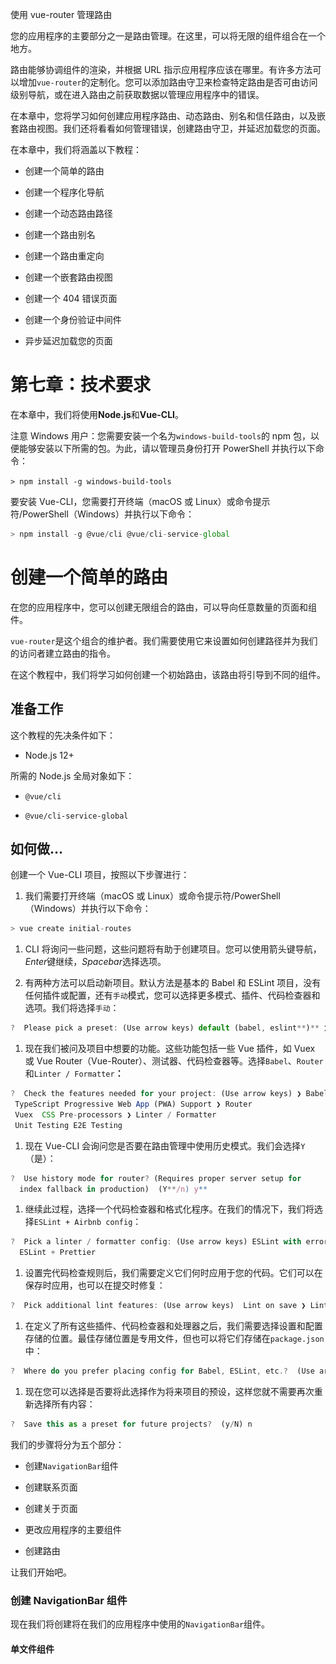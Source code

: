 使用 vue-router 管理路由

您的应用程序的主要部分之一是路由管理。在这里，可以将无限的组件组合在一个地方。

路由能够协调组件的渲染，并根据 URL 指示应用程序应该在哪里。有许多方法可以增加`vue-router`的定制化。您可以添加路由守卫来检查特定路由是否可由访问级别导航，或在进入路由之前获取数据以管理应用程序中的错误。

在本章中，您将学习如何创建应用程序路由、动态路由、别名和信任路由，以及嵌套路由视图。我们还将看看如何管理错误，创建路由守卫，并延迟加载您的页面。

在本章中，我们将涵盖以下教程：

+   创建一个简单的路由

+   创建一个程序化导航

+   创建一个动态路由路径

+   创建一个路由别名

+   创建一个路由重定向

+   创建一个嵌套路由视图

+   创建一个 404 错误页面

+   创建一个身份验证中间件

+   异步延迟加载您的页面

# 第七章：技术要求

在本章中，我们将使用**Node.js**和**Vue-CLI**。

注意 Windows 用户：您需要安装一个名为`windows-build-tools`的 npm 包，以便能够安装以下所需的包。为此，请以管理员身份打开 PowerShell 并执行以下命令：

`> npm install -g windows-build-tools`

要安装 Vue-CLI，您需要打开终端（macOS 或 Linux）或命令提示符/PowerShell（Windows）并执行以下命令：

```js
> npm install -g @vue/cli @vue/cli-service-global
```

# 创建一个简单的路由

在您的应用程序中，您可以创建无限组合的路由，可以导向任意数量的页面和组件。

`vue-router`是这个组合的维护者。我们需要使用它来设置如何创建路径并为我们的访问者建立路由的指令。

在这个教程中，我们将学习如何创建一个初始路由，该路由将引导到不同的组件。

## 准备工作

这个教程的先决条件如下：

+   Node.js 12+

所需的 Node.js 全局对象如下：

+   `@vue/cli`

+   `@vue/cli-service-global`

## 如何做…

创建一个 Vue-CLI 项目，按照以下步骤进行：

1.  我们需要打开终端（macOS 或 Linux）或命令提示符/PowerShell（Windows）并执行以下命令：

```js
> vue create initial-routes
```

1.  CLI 将询问一些问题，这些问题将有助于创建项目。您可以使用箭头键导航，*Enter*键继续，*Spacebar*选择选项。

1.  有两种方法可以启动新项目。默认方法是基本的 Babel 和 ESLint 项目，没有任何插件或配置，还有`手动`模式，您可以选择更多模式、插件、代码检查器和选项。我们将选择`手动`：

```js
?  Please pick a preset: (Use arrow keys) default (babel, eslint**)** ❯ **Manually select features** ‌
```

1.  现在我们被问及项目中想要的功能。这些功能包括一些 Vue 插件，如 Vuex 或 Vue Router（Vue-Router）、测试器、代码检查器等。选择`Babel`、`Router`和`Linter / Formatter`**：**

```js
?  Check the features needed for your project: (Use arrow keys) ❯ Babel
 TypeScript Progressive Web App (PWA) Support ❯ Router
 Vuex  CSS Pre-processors ❯ Linter / Formatter
 Unit Testing E2E Testing
```

1.  现在 Vue-CLI 会询问您是否要在路由管理中使用历史模式。我们会选择`Y`（是）：

```js
?  Use history mode for router? (Requires proper server setup for
  index fallback in production)  (Y**/n) y**
```

1.  继续此过程，选择一个代码检查器和格式化程序。在我们的情况下，我们将选择`ESLint + Airbnb config`：

```js
?  Pick a linter / formatter config: (Use arrow keys) ESLint with error prevention only ❯ **ESLint + Airbnb config** ESLint + Standard config 
  ESLint + Prettier
```

1.  设置完代码检查规则后，我们需要定义它们何时应用于您的代码。它们可以在保存时应用，也可以在提交时修复：

```js
?  Pick additional lint features: (Use arrow keys)  Lint on save ❯ Lint and fix on commit
```

1.  在定义了所有这些插件、代码检查器和处理器之后，我们需要选择设置和配置存储的位置。最佳存储位置是专用文件，但也可以将它们存储在`package.json`中：

```js
?  Where do you prefer placing config for Babel, ESLint, etc.?  (Use arrow keys) ❯ **In dedicated config files****In package.json** 
```

1.  现在您可以选择是否要将此选择作为将来项目的预设，这样您就不需要再次重新选择所有内容：

```js
?  Save this as a preset for future projects?  (y/N) n
```

我们的步骤将分为五个部分：

+   创建`NavigationBar`组件

+   创建联系页面

+   创建关于页面

+   更改应用程序的主要组件

+   创建路由

让我们开始吧。

### 创建 NavigationBar 组件

现在我们将创建将在我们的应用程序中使用的`NavigationBar`组件。

#### 单文件组件<script>部分

在这一部分，我们将创建单文件组件的<script>部分。按照这些说明正确创建组件：

1.  在`src/components`文件夹中创建一个`navigationBar.vue`文件并打开它。

1.  创建组件的默认`export`对象，具有 Vue 属性`name`：

```js
<script> export default {
  name: 'NavigationBar', }; </script>
```

#### 单文件组件<template>部分

在这一部分，我们将创建单文件组件的<template>部分。按照这些说明正确创建组件：

1.  创建一个带有`id`属性定义为`"nav"`的`div` HTML 元素，并在其中创建三个`RouterLink`组件。这些组件将指向`Home`、`About`和`Contact`路由。在`RouterLink`组件中，我们将添加一个`to`属性，分别定义为每个组件的路由，并将文本内容定义为菜单的名称： 

```js
<div id="nav">
 <router-link to="/">
  Home
  </router-link> |
  <router-link to="/about">
  About
  </router-link> |
  <router-link to="/contact">
  Contact
  </router-link> </div>
```

### 创建联系页面

我们需要确保当用户输入`/contact` URL 时，联系页面会被渲染。为此，我们需要创建一个单文件组件，用作联系页面。

#### 单文件组件 <script> 部分

在这部分，我们将创建单文件组件的`<script>`部分。按照以下说明正确创建组件：

1.  在`src/views`文件夹中，创建一个名为`contact.vue`的新文件并打开它。

1.  创建组件的默认`export`对象，其中包含 Vue 属性`name`：

```js
<script> export default {
  name: 'ContactPage', }; </script>
```

#### 单文件组件 <template> 部分

在这部分，我们将创建单文件组件的`<template>`部分。按照以下说明正确创建组件：

1.  创建一个`div` HTML 元素，其中`class`属性定义为`"contact"`。

1.  在`<h1>`HTML 元素内部，添加一个显示当前页面的文本内容：

```js
<template>
 <div class="contact">
 <h1>This is a contact page</h1>
 </div> </template>
```

### 创建关于页面

我们需要确保当用户输入`/about` URL 时，关于页面会被渲染。在接下来的小节中，我们将为关于页面创建单文件组件。

#### 单文件组件 <script> 部分

在这部分，我们将创建单文件组件的`<script>`部分。按照以下说明正确创建组件：

1.  在`src/views`文件夹中，创建一个名为`About.vue`的新文件并打开它。

1.  创建组件的默认导出对象，其中包含 Vue 属性`name`：

```js
<script> export default {
  name: 'AboutPage', }; </script>
```

#### 单文件组件 <template> 部分

在这部分，我们将创建单文件组件的`<template>`部分。按照以下说明正确创建组件：

1.  创建一个`div` HTML 元素，其中`class`属性定义为`"about"`。

1.  在其中，放置一个带有显示当前页面文本内容的`<h1>`元素：

```js
<template>
 <div class="about">
 <h1>This is an about page</h1>
 </div> </template>
```

### 更改应用程序的主要组件

创建页面和导航栏后，我们需要更改应用程序的主要组件，以便能够渲染路由并在顶部拥有导航栏。

#### 单文件组件 <script> 部分

在这部分中，我们将创建单文件组件的`<script>`部分。按照以下说明正确创建组件：

1.  在`src`文件夹中打开`App.vue`。

1.  导入`NavigationBar`组件：

```js
import NavigationBar from './components/navigationBar.vue';
```

1.  在 Vue 的`components`属性中，声明导入的`NavigationBar`：

```js
export default {
  components: { NavigationBar }, };
```

#### 单文件组件`<template>`部分

在这部分中，我们将创建单文件组件的`<template>`部分。在`div` HTML 元素内，添加`NavigationBar`组件和`RouterView`组件：

```js
<template>
 <div id="app">
 <navigation-bar />
 <router-view/>
 </div> </template>
```

### 创建路由

现在我们需要在应用程序中使路由可用。为此，首先需要声明路由和路由将呈现的组件。按照以下步骤正确创建 Vue 应用程序路由：

1.  在`src/router`文件夹中，打开`index.js`文件。

1.  导入`Contact`组件页面：

```js
import Vue from 'vue'; import VueRouter from 'vue-router'; import Home from '../views/Home.vue'; import Contact from '../views/contact.vue';
```

1.  在`routes`数组中，我们需要创建一个新的`route`对象。该对象将具有`path`属性定义为`'/contact'`，`name`定义为`'contact'`，并且`component`指向导入的`Contact`组件：

```js
{
  path: '/contact',
  name: 'contact',
  component: Contact, },
```

要运行服务器并查看组件，您需要打开终端（macOS 或 Linux）或命令提示符/PowerShell（Windows）并执行以下命令：

```js
> npm run serve
```

这是您的组件呈现并运行的地方：

![](img/62dcc997-24fa-40f8-b29c-13cd4caca6cd.png)

## 工作原理...

当将`vue-router`添加到 Vue 作为插件时，它开始监视`window.location.pathname`和其他 URL 属性的更改，以检查当前 URL 在浏览器上的权重与路由配置中的 URL 列表的匹配情况。

在这种情况下，我们使用直接 URL 和非动态 URL。因此，`vue-router`插件只需要检查 URL 路径的直接匹配，而不需要将可能的匹配与正则表达式验证器进行比较。

匹配 URL 后，`router-view`组件充当**动态组件**，并呈现我们在`vue-router`配置中定义的组件。

## 另请参阅

您可以在[`router.vuejs.org/.`](https://router.vuejs.org/)找到有关`vue-router`的更多信息。

您可以在[`cli.vuejs.org/.`](https://cli.vuejs.org/)找到有关 Vue CLI 的更多信息。

# 创建程序化导航

使用`vue-router`时，还可以通过函数执行来更改应用程序的当前路由，而无需特殊的`vue-router`组件来创建链接。

使用程序化导航，您可以确保所有路由重定向可以在代码的任何位置执行。使用此方法可以使用特殊的路由方向，例如传递参数和使用路由名称进行导航。

在这个食谱中，我们将学习如何执行程序化导航函数，以及它提供的额外可能性。

## 准备工作

此食谱的先决条件如下：

+   Node.js 12+

所需的 Node.js 全局对象如下：

+   @vue/cli

+   `@vue/cli-service-global`

## 如何做...

要启动我们的组件，我们可以使用在“*创建简单路由*”中创建的 Vue 项目与 Vue-CLI，或者我们可以开始一个新的项目。

要开始一个新的项目，打开终端（macOS 或 Linux）或命令提示符/PowerShell（Windows），并执行以下命令：

```js
> vue create route-project
```

选择手动功能并将`Router`作为所需功能添加，如“*如何做...*”部分和“*创建简单路由*”食谱中所示。

我们的食谱将分为两部分：

+   更改应用程序的主要组件

+   更改联系视图

让我们开始吧。

### 更改应用程序的主要组件

我们将从`App.vue`文件开始。我们将添加一个在超时后执行的程序化导航函数，该函数将添加到组件生命周期钩子中。

#### 单文件组件`<script>`部分

在这部分中，我们将创建单文件组件的`<script>`部分。按照以下说明正确创建组件：

1.  在`src`文件夹中打开`App.vue`。

1.  添加一个`mounted`属性：

```js
mounted() {}
```

1.  在`mounted`属性中，我们需要添加一个`setTimeout`函数，该函数将执行`$router.push`函数。当执行时，此函数将接收一个 JavaScript 对象作为参数，其中包含两个属性，`name`和`params`：

```js
mounted() {
  setTimeout(() => {
  this.$router.push({
  name: 'contact',
  params: {
  name: 'Heitor Ribeiro',
  age: 31,
 }, }); }, 5000); },
```

### 更改联系视图

在联系视图上，我们需要添加一个事件侦听器，该侦听器将抓取路由更改并执行操作。

#### 单文件组件`<script>`部分

在这部分中，我们将创建单文件组件的`<script>`部分。按照以下说明正确创建组件：

1.  在`src/views`文件夹中打开`contact.vue`。

1.  添加一个新的`mounted`属性：

```js
mounted() {}
```

1.  在此属性中，我们将添加一个验证，检查`$route.params`对象上是否有任何参数，并显示具有该`$route.params`的`alert`：

```js
mounted() {
  if (Object.keys(this.$route.params).length) {
  alert(`Hey! I've got some parameter! 
       ${JSON.stringify(this.$route.params)}`);
  } },
```

要运行服务器并查看您的组件，您需要打开终端（macOS 或 Linux）或命令提示符/PowerShell（Windows）并执行以下命令：

```js
> npm run serve
```

这是您的组件呈现和运行的方式：

![](img/751bd657-b3cf-44c2-9fbc-ad4027477d67.png)

## 它是如何工作的...

当执行`$router.push`函数时，告诉`vue-router`改变应用程序所在的位置，在这个过程中，您将向新的路由器传递一些参数，这些参数将替换当前路由。在这些参数中，有一个名为`params`的属性，它将一组参数发送到新的路由器。

当进入这个新的路由器时，我们将从路由器内部调用的所有参数都将在`$route.params`对象中可用；在那里，我们可以在我们的视图或组件中使用它。

## 还有更多...

在程序化导航中，可以通过`$router.push`函数导航到路由器，并将它们添加到浏览器历史记录中，但也可以使用其他函数。

`$router.replace`函数将替换用户导航历史记录为新的历史记录，使其无法返回到上一页。

`$router.go`用于以步骤方式移动用户导航历史记录。要前进，您需要传递正数，要后退，您需要传递负数。

## 参见

您可以在[`router.vuejs.org/guide/essentials/navigation.html`](https://router.vuejs.org/guide/essentials/navigation.html)找到有关`vue-router`程序化导航的更多信息。

# 创建动态路由器路径

向您的应用程序添加路由是必不可少的，但有时您需要的不仅仅是简单的路由。在这个食谱中，我们将看看动态路由是如何发挥作用的。通过动态路由，您可以定义可以通过 URL 设置的自定义变量，并且您的应用程序可以从这些变量开始定义。

在这个食谱中，我们将学习如何在 CRUD 列表上使用动态路由器路径。

## 准备就绪

这个食谱的先决条件如下：

+   Node.js 12+

所需的 Node.js 全局对象如下：

+   `@vue/cli`

+   `@vue/cli-service-global`

## 如何做...

要启动我们的组件，我们将使用在第五章中完成的 Vue 项目和 Vue-CLI，*通过 HTTP 请求从 Web 获取数据*中的'*使用 axios 和 Vuesax 创建 CRUD 界面*'食谱。在接下来的步骤中，我们将通过 Vue UI 仪表板向项目添加`vue-router`：

1.  首先，您需要打开`vue ui`。要做到这一点，打开终端（macOS 或 Linux）或命令提示符/PowerShell（Windows）并执行以下命令：

```js
> vue ui
```

1.  在那里，您需要通过定位项目文件夹来导入项目。导入`vue ui`后，您将被重定向到仪表板。

1.  通过转到插件管理页面并单击“添加 vue-router”按钮，将`vue-router`添加到插件中。然后，单击“继续”按钮。

1.  Vue-CLI 将自动为我们在项目上安装和配置 vue-router。现在我们需要为**列表**，**视图**和**编辑**页面创建每个视图。

要开始视图开发，我们将首先进入用户列表路由。在每个路由中，我们将解构我们之前制作的旧组件，并将其重新创建为视图。

我们的步骤将分为八个部分：

+   更改应用程序的主要组件

+   更改路由 mixin

+   Axios 实例配置

+   用户列表视图

+   用户创建视图

+   用户信息视图

+   用户更新视图

+   创建动态路由

让我们开始吧。

### 更改应用程序的主要组件

添加 vue-router 插件后，`App.vue`将发生变化。我们需要撤销安装`vue-router`所做的更改。这是因为当`vue-ui`添加`vue-router`插件时，它会更改`App.vue`，添加我们不需要的示例代码。

#### 单文件组件<template>部分

在这部分中，我们将创建单文件组件的`<template>`部分。按照以下说明正确创建组件：

1.  在`src`文件夹中打开`App.vue`。

1.  删除所有内容，只留下`div#app` HTML 元素和`router-view`组件：

```js
<template>
 <div id="app">
 <router-view/>
 </div> </template>
```

### 更改路由 mixin

在上一个步骤中，我们使用了一个`changeComponent` mixin。现在我们要使用路由，我们需要将此 mixin 更改为`changeRoute` mixin 并更改其行为。在接下来的步骤中，我们将更改 mixin 的工作方式，以便能够更改路由而不是组件：

1.  在`src/mixin`文件夹中，将`changeComponent.js`重命名为`changeRoute.js`并打开它。

1.  我们将删除`changeComponent`方法并创建一个名为`changeRoute`的新方法。这个新方法将接收两个参数，`name`和`id`。`name`参数是路由名称，在`vue-router`配置中设置，`id`将是我们将在路由更改中传递的用户 id 参数。此方法将执行`$router.push`，将这些参数作为参数传递：

```js
export default {
  methods: {
  async changeRoute(name, id = 0) {
  await this.$router.push({
 name,
  params: {
 id,
  },
  });
  },
  } }
```

### Axios 实例配置

要在 MirageJS 服务器中获取数据，我们需要在 axios 实例中定义一些选项。现在，在以下步骤中，我们将配置 axios 实例以与新的路由系统一起工作：

1.  在`src/http`文件夹中，打开`baseFetch.js`文件。

1.  在`axios`的`localApi`实例的创建者中，我们需要添加一个`options`对象，传递`baseURL`属性。这个`baseURL`将是当前浏览器导航的 URL：

```js
const localApi = createAxios({
  baseURL: `${document.location.protocol}//${document.location.host}`, });
```

### 用户列表视图

为了创建我们的视图，我们将从`list.vue`组件中提取代码，并将其重塑为页面视图。

#### 单文件组件<script>部分

在这部分，我们将创建单文件组件的`<script>`部分。按照以下说明正确创建组件：

1.  将`list.vue`文件从`components`移动到`views`文件夹，并将其重命名为`List.vue`。

1.  删除旧的`changeComponent` mixin 导入，并导入新的`changeRoute` mixin：

```js
import changeRouteMixin from '@/mixin/changeRoute';
```

1.  在 Vue 的`mixins`属性中，我们需要用`changeRoute`替换`changeComponent`：

```js
mixins: [changeRouteMixin],
```

1.  在`getAllUsers`和`deleteUser`方法中，我们需要从`getHttp`和`deleteHttp`函数参数中删除`${window.location.href}`：

```js
methods: {
  async getAllUsers() {
  const { data } = await getHttp(`api/users`);
  this.userList = data;
  },
  async deleteUser(id) {
  await deleteHttp(`api/users/${id}`);
  await this.getAllUsers();
  }, }
```

#### 单文件组件<template>部分

在这部分，我们将创建单文件组件的`<template>`部分。按照以下说明正确创建组件：

1.  我们需要用`VsRow`和`VsCol`组件包装`VsCard`组件及其子内容。`VsCol`组件将`vs-type`属性定义为`'flex'`，`vs-justify`定义为`'left'`，`vs-align`定义为`'left'`，`vs-w`定义为`12`：

```js
<template>
 <vs-row>
 <vs-col
  vs-type="flex"
  vs-justify="left"
  vs-align="left"
  vs-w="12">
 <vs-card... />
    </vs-col>
  </vs-row>
</template>
```

1.  在操作按钮上，我们将把`changeComponent`函数改为`changeRoute`：

```js
<vs-td :data="data[index].id">
 <vs-button
  color="primary"
  type="filled"
  icon="remove_red_eye"
  size="small"
  @click="changeRoute('view', data[index].id)"
  />
 <vs-button
  color="success"
  type="filled"
  icon="edit"
  size="small"
  @click="changeRoute('edit', data[index].id)"
  />
 <vs-button
  color="danger"
  type="filled"
  icon="delete"
  size="small"
  @click="deleteUser(data[index].id)"
  /> </vs-td>
```

1.  在`VsCard`的页脚处，我们需要将操作按钮的`changeComponent`方法改为`changeRoute`方法：

```js
<template slot="footer">
 <vs-row vs-justify="flex-start">
 <vs-button
  color="primary"
  type="filled"
  icon="fiber_new"
  size="small"
  @click="changeRoute('create')"
  >
  Create User
    </vs-button>
 </vs-row> </template>
```

### 用户创建视图

为了创建我们的视图，我们将从`create.vue`组件中提取代码，并将其重塑为页面视图。

#### 单文件组件<script>部分

在这部分，我们将创建单文件组件的`<script>`部分。按照以下说明正确创建组件：

1.  将`create.vue`文件从`components`移动到`views`文件夹，并将其重命名为`Create.vue`。

1.  删除旧的`changeComponent` mixin 导入，并导入新的`changeRoute` mixin：

```js
import changeRouteMixin from '@/mixin/changeRoute';
```

1.  在 Vue 的`mixins`属性中，我们需要用`changeRoute`替换`changeComponent`：

```js
mixins: [changeRouteMixin],
```

1.  在`getUserById`方法中，我们需要从`postHttp`函数的 URL 中移除`${window.location.href}`，并将`changeComponent`函数更改为`changeRoute`：

```js
async createUser() {
  await postHttp(`/api/users`, {
  data: {
  ...this.userData,
  }
 });
  this.changeRoute('list'); },
```

#### 单文件组件<template>部分

在这部分，我们将创建单文件组件的`<template>`部分。按照这些说明正确创建组件：

1.  我们需要用`VsRow`和`VsCol`组件包裹`VsCard`组件及其子内容。`VsCol`组件将定义`vs-type`属性为`'flex'`，`vs-justify`属性为`'left'`，`vs-align`属性为`'left'`，`vs-w`属性为`12`：

```js
<template>
 <vs-row>
 <vs-col
  vs-type="flex"
  vs-justify="left"
  vs-align="left"
  vs-w="12">
 <vs-card... />
    </vs-col>
  </vs-row>
</template>
```

1.  在`VsCard`的页脚上，我们需要将`Cancel`按钮的`changeComponent`函数更改为`changeRoute`：

```js
<vs-button
  color="danger"
  type="filled"
  icon="cancel"
  size="small"
  style="margin-left: 5px"
  @click="changeRoute('list')" >
  Cancel
</vs-button>
```

### 用户信息视图

为了创建我们的视图，我们将从`view.vue`组件中提取代码，并将其重塑为页面视图。

#### 单文件组件<script>部分

在这部分，我们将创建单文件组件的`<script>`部分。按照这些说明正确创建组件：

1.  将`view.vue`文件从`src/components`移动到`src/views`文件夹，并将其重命名为`View.vue`。

1.  移除旧的`changeComponent`混入导入，并导入新的`changeRoute`：

```js
import changeRouteMixin from '@/mixin/changeRoute';
```

1.  在 Vue 的`mixins`属性中，我们需要用`changeRoute`替换`changeComponent`：

```js
mixins: [changeRouteMixin],
```

1.  在`component`对象中创建一个新的`computed`属性，属性为`userId`，它将返回`$route.params.id`：

```js
computed: {
  userId() {
  return this.$route.params.id;
  }, },
```

1.  在`getUserById`方法中，我们需要从`getHttp`函数的 URL 中移除`${window.location.href}`：

```js
methods: {
  async getUserById() {
  const { data } = await getHttp(`api/users/${this.userId}`);
  this.userData = data;
  }, }
```

#### 单文件组件<template>部分

在这部分，我们将创建单文件组件的`<template>`部分。按照这些说明正确创建组件：

1.  我们需要用`VsRow`和`VsCol`组件包裹`VsCard`组件及其子内容。`VsCol`组件将定义`vs-type`属性为`'flex'`，`vs-justify`属性为`'left'`，`vs-align`属性为`'left'`，`vs-w`属性为`12`：

```js
<template>
 <vs-row>
 <vs-col
  vs-type="flex"
  vs-justify="left"
  vs-align="left"
  vs-w="12">
 <vs-card... />
    </vs-col>
  </vs-row>
</template>
```

1.  在`VsCard`的页脚上，我们需要将返回按钮的`changeComponent`函数更改为`changeRoute`：

```js
<vs-button
  color="primary"
  type="filled"
  icon="arrow_back"
  size="small"
  style="margin-left: 5px"
  @click="changeRoute('list')" >
  Back
</vs-button>
```

### 用户更新视图

为了创建我们的视图，我们将从`update.vue`组件中提取代码，并将其重塑为页面视图。

#### 单文件组件<script>部分

在这部分，我们将创建单文件组件的`<script>`部分。按照这些说明正确创建组件：

1.  将`update.vue`文件从`src/components`移动到`src/views`文件夹，并将其重命名为`Edit.vue`。

1.  移除旧的`changeComponent`混入导入，并导入新的`changeRoute`混入：

```js
import changeRouteMixin from '@/mixin/changeRoute';
```

1.  在 Vue 的`mixins`属性中，我们需要用`changeRoute`替换`changeComponent`：

```js
mixins: [changeRouteMixin],
```

1.  在`component`对象中创建一个新的`computed`属性，具有`userId`属性，它将返回`$route.params.id`：

```js
computed: {
  userId() {
  return this.$route.params.id;
  }, },
```

1.  在`getUserById`和`updateUser`方法中，我们需要移除

从`getHttp`和`patchHttp`函数的 URL 中删除`${window.location.href}`，并将`changeComponent`函数改为`changeRoute`：

```js
methods: {
  async getUserById() {
  const { data } = await getHttp(`api/users/${this.userId}`);
  this.userData = data;
  },
  async updateUser() {
  await patchHttp(`api/users/${this.userData.id}`, {
  data: {
  ...this.userData,
  }
 });
  this.changeRoute('list');
  }, },
```

#### 单文件组件的<template>部分

在这部分，我们将创建单文件组件的`<template>`部分。按照以下说明正确创建组件：

1.  我们需要用`VsRow`和`VsCol`组件包裹`VsCard`组件及其子内容。`VsCol`组件将`vs-type`属性定义为`'flex'`，`vs-justify`定义为`'left'`，`vs-align`定义为`'left'`，`vs-w`定义为`12`：

```js
<template>
 <vs-row>
 <vs-col
  vs-type="flex"
  vs-justify="left"
  vs-align="left"
  vs-w="12">
 <vs-card... />
    </vs-col>
  </vs-row>
</template>
```

1.  在`VsCard`的页脚上，我们需要把`Cancel`按钮的`changeComponent`函数改为`changeRoute`：

```js
<vs-button
  color="danger"
  type="filled"
  icon="cancel"
  size="small"
  style="margin-left: 5px"
  @click="changeRoute('list')" >
  Cancel
</vs-button>
```

### 创建动态路由

现在，我们已经创建了页面视图，我们需要创建路由并使其接受参数，将它们转换为动态路由。在接下来的步骤中，我们将创建应用程序的动态路由：

1.  打开`src/router`文件夹中的`index.js`。

1.  首先，我们需要导入四个新页面 - `List`，`View`，`Edit`，`Create`和`Update`：

```js
import List from '@/views/List.vue'; import View from '@/views/View.vue'; import Edit from '@/views/Edit.vue'; import Create from '@/views/Create.vue'; 
```

1.  在`routes`数组上，我们将为每个导入的页面添加一个新的路由对象。在这个对象中，将有三个属性：`name`，`path`和`component`。

1.  对于`list`路由，我们将把`name`定义为`'list'`，`path`定义为`'/'`，并把`component`定义为导入的`List`组件：

```js
{
  path: '/',
  name: 'list',
  component: List, },
```

1.  在`view`路由上，我们将把`name`定义为`'view'`，`path`定义为`'/view/:id'`，并把`component`定义为导入的`View`组件：

```js
{
  path: '/view/:id',
  name: 'view',
  component: View, },
```

1.  在`edit`路由上，我们将把`name`定义为`'edit'`，`path`定义为`'/edit/:id'`，并把`component`定义为导入的`Edit`组件：

```js
{
  path: '/edit/:id',
  name: 'edit',
  component: Edit, },
```

1.  最后，在`create`路由上，我们将把`name`定义为`'create'`，`path`定义为`'/create'`，并把`component`定义为导入的`Create`组件：

```js
{
  path: '/create',
  name: 'create',
  component: Create, },
```

1.  当创建`VueRouter`时，我们将添加`mode`选项属性，并将其设置为`'history'`：

```js
const router = new VueRouter({
  mode: 'history',
  base: process.env.BASE_URL,
  routes });
```

要运行服务器并查看您的组件，您需要打开终端（macOS 或 Linux）或命令提示符/PowerShell（Windows）并执行以下命令：

```js
> npm run serve
```

这是您的组件渲染和运行的方式：

+   **列表视图路由 -** `/`将是您的用户列表页面，包含应用程序中所有用户的列表以及查看、编辑和删除用户的按钮，以及创建新用户的按钮：

![](img/4ba80475-521f-446f-8c30-8be4c9b739ed.png)

+   **用户视图路由 -** `/view/:id`将是您的用户查看页面，您可以在此页面查看用户信息，例如用户的姓名、电子邮件、国家、生日和电话号码：

![](img/10c4f103-0042-4f58-8c55-74f4ac6fbbef.png)

+   **用户编辑路由 -** `/update/:id`将是您的用户编辑页面，您可以在此页面编辑用户信息，更改用户的姓名、电子邮件、国家、生日和电话号码：

![](img/9010ffcc-0c76-4b96-be5e-d363d55d90d6.png)

+   **创建用户路由别名 -** `/update/:id`将是您的用户创建页面，您可以在系统上创建新用户：

![](img/42da8529-0e65-41c5-a7af-81b391e14ab0.png)

## 它是如何工作的...

当创建`vue-router`并将路由传递进行匹配时，路由分析会根据每个路由的权重定义的正则表达式来寻找最佳匹配路由。

当定义路由并在其路径中有一个变量时，您需要在变量参数之前添加`:`。此参数通过`$route.params`属性传递给组件。

## 另请参阅

您可以在[`router.vuejs.org/guide/essentials/dynamic-matching.html`](https://router.vuejs.org/guide/essentials/dynamic-matching.html)找到有关动态路由匹配的更多信息。

# 创建路由别名

每个应用程序都是一个活生生的有机体-它不断发展、突变和变化。有时，这些进化可以通过路由更改的形式来实现，以获得更好的命名或废弃的服务。在`vue-router`中，可以使所有这些更改对用户不可见，因此当他们使用旧链接时，仍然可以访问应用程序。

在这个教程中，我们将学习如何为我们的应用程序创建路由别名并使用它。

## 准备工作

此教程的先决条件如下：

+   Node.js 12+

所需的 Node.js 全局对象如下：

+   `@vue/cli`

+   `@vue/cli-service-global`

## 如何做到这一点...

要启动我们的组件，我们将使用在“创建动态路由路径”配方中完成的 Vue 项目，或者我们可以开始一个新的项目。

要开始一个新的项目，打开终端（macOS 或 Linux）或命令提示符/PowerShell（Windows）并执行以下命令：

```js
> vue create http-project
```

选择手动功能，并按照“如何做…”部分的指示，将`router`添加为必需功能。

现在，在以下步骤中，我们将创建路由别名：

1.  在`src/router`文件夹中打开`index.js`。

1.  在`list`对象中，我们将把`path`属性从`'/'`改为`'/user'`，并为`alias`属性设置为`'/'`：

```js
{
  path: '/user',
  name: 'list',
  alias: '/',
  component: List, },
```

1.  在`view`对象中，我们将把`path`属性从`'/view/:id'`改为`'/user/:id'`，并将`alias`属性设置为`'/view/:id'`：

```js
{
  path: '/user/:id',
  name: 'view',
  alias: '/view/:id',
  component: View, },
```

1.  在`edit`对象中，我们将把`path`属性从`'/edit/:id'`改为`'/user/edit/:id'`，并将`alias`属性设置为`'/edit/:id'`。

```js
{
  path: '/user/edit/:id',
  name: 'edit',
  alias: '/edit/:id',
  component: Edit, },
```

1.  最后，在`create`对象中，我们将把`path`属性从`'/create'`改为`'/user/create'`，并将`alias`属性设置为`'/create'`：

```js
{
  path: '/user/create',
  name: 'create',
  alias: '/create',
  component: Create, },
```

## 工作原理…

当用户进入您的应用程序时，`vue-router`将尝试将路径与用户尝试访问的路径匹配。如果路由对象中有一个名为`alias`的属性，则`vue-router`将使用此属性在幕后维护旧路由，并使用别名路由。如果找到别名，则渲染该别名的组件，并且路由器保持为别名，不向用户显示更改，使其透明。

在我们的场景中，我们对应用程序进行了转换，现在处理所有在`/user`命名空间上调用的用户，但仍保持旧的 URL 结构，以便如果旧访问者尝试访问网站，他们将能够正常使用应用程序。

## 另请参阅

您可以在[`router.vuejs.org/guide/essentials/redirect-and-alias.html#alias`](https://router.vuejs.org/guide/essentials/redirect-and-alias.html#alias)找到有关`vue-router`别名的更多信息。

# 创建路由重定向

路由重定向几乎与路由别名相同，但主要区别在于用户确实被重定向到新的 URL。使用此过程，您可以管理如何加载新路由。

## 准备工作

此配方的先决条件如下：

+   Node.js 12+

所需的 Node.js 全局对象如下：

+   `@vue/cli`

+   `@vue/cli-service-global`

## 如何做...

要启动我们的组件，我们将使用在'*创建路由别名*'配方中完成的 Vue-CLI 中的 Vue 项目，或者我们可以启动一个新的项目。

要启动一个新的项目，打开终端（macOS 或 Linux）或命令提示符/PowerShell（Windows）并执行以下命令：

```js
> vue create http-project
```

选择手动功能并将`Router`作为必需的功能添加到'*如何做...*'步骤中的'*创建一个简单路由*'配方中。

现在，在这些步骤中，我们将创建路由重定向规则：

1.  打开`src/router`文件夹中的`index.js`。

1.  在`routes`数组的末尾插入一个新的路由对象。这个对象将有两个属性，`path`和`redirect`。在`path`属性中，我们需要定义用户将输入的路径，`'/create-new-user'`，在`redirect`中，用户将被重定向到的路径，在这种情况下是`'/user/create'`。

```js
{
  path: '/create-new-user',
  redirect: '/user/create', },
```

1.  创建一个新对象，这个对象将有两个属性，`path`和`redirect`。在`path`属性中，我们需要定义用户将输入的路径，`'/users'`，在`redirect`中，我们将创建一个具有名为`name`的属性的对象，并将值设置为`'list'`。

```js
{
  path: '/users',
  redirect: {
  name: 'list',
  }, },
```

1.  创建一个新对象。这个对象将有两个属性，`path`和`redirect`。在`path`属性中，我们需要定义用户将输入的路径，`'/my-user/:id?'`，在`redirect`中，我们将创建一个函数，该函数将接收一个参数`to`，这是当前路由的对象。我们需要检查路由中是否存在用户 ID，以便将用户重定向到编辑页面。否则，我们将把他们重定向到用户列表。

```js
{
  path: '/my-user/:id?',
  redirect(to) {
  if (to.params.id) {
  return '/user/:id';
  }
  return '/user';
  }, },
```

1.  最后，在最后，我们将创建一个具有两个属性，`path`和`redirect`的路由对象。在`path`属性中，我们需要定义用户将输入的路径，`'/*'`，在`redirect`中，我们需要将`redirect`属性定义为`'/'`。

```js
{
  path: '*',
  redirect: '/', },
```

请记住，具有`'*'`的最后一个路由将始终是在用户尝试输入的 URL 中没有匹配时呈现的路由。

## 它是如何工作的...

当我们将`redirect`定义为一个新的路由时，它的工作方式类似于别名，但是`redirect`属性可以接收三种类型的参数：一个字符串，当重定向到路由本身时，对象，当使用其他参数重定向时，例如路由的名称，最后但并非最不重要的是函数类型，`redirect`可以处理并返回前两个对象中的一个，以便用户可以被重定向。

## 另请参阅

您可以在[`router.vuejs.org/guide/essentials/redirect-and-alias.html#redirect`](https://router.vuejs.org/guide/essentials/redirect-and-alias.html#redirect)找到有关`vue-router`重定向的更多信息。

# 创建嵌套路由视图

在`vue-router`中，嵌套路由就像是路由的命名空间，您可以在同一个路由内拥有多个级别的路由，使用基本视图作为主视图，并在其中呈现嵌套路由。

在多模块应用程序中，这用于处理像 CRUD 这样的路由，其中您将拥有一个基本路由，而子路由将是 CRUD 视图。

在这个配方中，您将学习如何创建嵌套路由。

## 准备工作

此配方的先决条件如下：

+   Node.js 12+

所需的 Node.js 全局对象如下：

+   `@vue/cli`

+   `@vue/cli-service-global`

## 如何操作...

要启动我们的组件，我们将使用在“创建动态路由路径”配方中使用的 Vue 项目与 Vue-CLI，或者我们可以开始一个新的项目。

要开始一个新的，打开终端（macOS 或 Linux）或命令提示符/PowerShell（Windows）并执行以下命令：

```js
> vue create http-project
```

选择手动功能，并在“*如何操作...*”部分中将`Router`添加为必需功能，如“创建简单路由”配方中所示。

我们的配方将分为两部分：

+   在布局上创建`router-view`

+   更改路由文件

让我们开始吧。

### 在布局上创建`router-view`

在使用带有子路由的`vue-router`时，我们需要创建主视图，它将具有一个名为`RouterView`的特殊组件。此组件将在您呈现的布局或页面内呈现当前路由。

现在，在接下来的步骤中，我们将为页面创建布局：

1.  在`src/views`文件夹中，我们需要创建一个名为`user`的新文件夹，并将`Create`、`Edit`、`List`、和`View`页面移动到这个新文件夹中。

1.  在`user`文件夹中创建一个名为`Index.vue`的新文件并打开它。

1.  在单文件组件`<template>`部分中，添加一个`router-view`组件：

```js
<template>
  <router-view/>
</template>
<script>
  export default {
    name: 'User',
  }
</script>
```

### 更改路由文件

我们将创建一个新文件来管理用户的特定路由，这将帮助我们维护代码并使其更清晰。

#### 用户路由

在接下来的步骤中，我们将为用户创建路由：

1.  在`src/router`文件夹中创建一个名为`user.js`的新文件。

1.  导入`Index`、`List`、`View`、`Edit`和`Create`视图：

```js
import Index from '@/views/user/Index.vue'; import List from '@/views/user/List.vue'; import View from '@/views/user/View.vue'; import Edit from '@/views/user/Edit.vue'; import Create from '@/views/user/Create.vue';
```

1.  创建一个数组，并将其设置为文件的默认导出。在这个数组中，添加一个`route`对象，具有四个属性-`path`，`name`，`component`和`children`。将`path`属性设置为`'/user'`，将`name`属性定义为`'user'`，将`component`定义为导入的`Index`组件，最后，将`children`属性定义为空数组：

```js
export default [
 {  path: '/user',
  name: 'user',
  component: Index,
  children: [],
  }, ] 
```

1.  在`children`属性中，添加一个新的路由对象，具有三个属性-`path`，`name`和`component`。将`path`定义为`''`，`name`定义为`'list'`，最后，将`component`属性定义为导入的`List`组件：

```js
{
  path: '',
  name: 'list',
  component: List, },
```

1.  为视图路由创建一个路由对象，并使用与上一个`route`对象相同的结构。将`path`属性定义为`':id'`，将`name`定义为`'view'`，将`component`定义为导入的`View`组件：

```js
{
  path: ':id',
  name: 'view',
  component: View, },
```

1.  为`edit`路由创建一个路由对象，并使用与上一个`route`对象相同的结构。将`path`属性定义为`'edit/:id'`，将`name`定义为`'edit'`，将`component`定义为导入的`Edit`组件：

```js
{
  path: 'edit/:id',
  name: 'edit',
  component: Edit, },
```

1.  为`create`路由创建一个路由对象，使用与上一个`route`对象相同的结构。将`path`属性定义为`'create'`，将`name`定义为`'create'`，将`component`定义为导入的`Create`组件：

```js
{
  path: 'create',
  name: 'create',
  component: Create, },
```

#### 路由管理器

在以下步骤中，我们将创建路由管理器，该管理器将控制应用程序中的所有路由：

1.  在`src/router`文件夹中打开`index.js`。

1.  在`src/router`文件夹中导入新创建的`user.js`文件：

```js
import Vue from 'vue'; import VueRouter from 'vue-router'; import UserRoutes from './user';
```

1.  在`routes`数组中，将导入的`UserRoutes`作为解构数组添加：

```js
const routes = [
  ...UserRoutes,
  {
  path: '*',
  redirect: '/user',
  }, ];
```

## 工作原理...

`vue-router`提供了使用子路由作为当前视图或布局的内部组件的能力。这使得可以创建具有特殊布局文件的初始路由，并通过`RouterView`组件在此布局中呈现子组件。

这种技术通常用于在应用程序中定义布局并为模块设置命名空间，其中父路由可以具有一组特定顺序，这些顺序将对其每个子路由都可用。

## 另请参阅

您可以在[`router.vuejs.org/guide/essentials/nested-routes.html#nested-routes`](https://router.vuejs.org/guide/essentials/nested-routes.html#nested-routes)找到有关嵌套路由的更多信息。

# 创建 404 错误页面

有时您的用户可能会尝试输入旧链接或输入拼写错误，无法到达正确的路由，这应该直接导致找不到错误。

在这个配方中，您将学习如何在`vue-router`中处理 404 错误。

## 准备工作

此配方的先决条件如下：

+   Node.js 12+

所需的 Node.js 全局对象如下：

+   `@vue/cli`

+   `@vue/cli-service-global`

## 如何做...

要开始我们的组件，我们将使用在“*创建嵌套路由视图*”配方中使用的 Vue 项目与 Vue-CLI，或者我们可以开始一个新的。

要开始一个新的，打开终端（macOS 或 Linux）或命令提示符/PowerShell（Windows），并执行以下命令：

```js
> vue create http-project
```

选择手动功能并将`Router`添加为所需功能，如“*如何做...*”部分在“*创建简单路由*”配方中所示。

我们的配方将分为两部分：

+   创建`NotFound`视图

+   更改路由文件

让我们开始吧。

### 创建 NotFound 视图

我们需要创建一个新的视图，当应用程序上没有匹配的路由时，将显示给用户。这个页面将是一个简单的通用页面。

#### 单文件组件<template>部分

在这部分中，我们将创建单文件组件的`<template>`部分。按照这些说明正确创建组件：

1.  在`src/views`文件夹中，创建一个名为`NotFound.vue`的新文件并打开它。

1.  创建一个`VsRow`组件，在其中创建四个`VsCol`组件。所有这些组件都将具有属性`vs-w`定义为`12`和`class`定义为`text-center`：

```js
<vs-row>
 <vs-col vs-w="12" class="text-center">
 <!-- Icon --> </vs-col>
 <vs-col vs-w="12" class="text-center">
 <!-- Title --> </vs-col>
 <vs-col vs-w="12" class="text-center">
 <!-- Text --> </vs-col>
 <vs-col vs-w="12" class="text-center">
 <!-- Button --> </vs-col> </vs-row>
```

1.  在第一个`VsCol`组件中，我们将添加一个`VsIcon`组件，并将属性 icon 定义为`sentiment_dissatisfied`，并将`size`定义为`large`：

```js
<vs-icon
  icon="sentiment_dissatisfied"
  size="large" />
```

1.  在第二个`VsCol`组件中，我们将为页面添加一个标题：

```js
<h1>Oops!</h1>
```

1.  在第三个`VsCol`组件中，我们需要创建将放置在页面上的文本：

```js
<h3>The page you are looking for are not here anymore...</h3>
```

1.  最后，在第四个`VsCol`组件上，我们将添加`VsButton`组件。此按钮将具有属性`type`定义为`relief`和`to`定义为`'/'`：

```js
<vs-button
  type="relief"
  to="/" >
  Back to Home...
</vs-button>
```

#### 单文件组件<style>部分

在这部分中，我们将创建单文件组件的`<style>`部分。按照这些说明正确创建组件：

1.  在`<style>`标签中添加`scoped`标签：

```js
<style scoped> </style>
```

1.  创建一个名为`.text-center`的新规则，其中`text-align`属性定义为`center`，`margin-bottom`定义为`20px;`：

```js
.text-center {
  text-align: center;
  margin-bottom: 20px; }  
```

### 更改路由文件

创建视图后，我们需要将其添加到路由并使其对用户可用。为此，我们需要将视图路由添加到路由管理器中。

在这些步骤中，我们将更改路由管理器，以添加新的错误页面：

1.  在`src/router`文件夹中打开`index.js`。

1.  导入`NotFound`组件：

```js
import Vue from 'vue'; import VueRouter from 'vue-router'; import UserRoutes from './user'; import NotFound from '@/views/NotFound';
```

1.  在`routes`数组中，在`UserRoutes`之后，添加一个新的`route`对象，具有两个属性，`path`和`redirect`。将`path`属性定义为`'/'`，将`redirect`属性定义为`'/user'`：

```js
{
  path: '/',
  redirect: '/user' },
```

1.  对于未找到的页面，我们需要创建一个新的路由对象，该对象需要放在`routes`数组的最后位置。这个路由对象将有两个属性，`path`和`component`。`path`属性将被定义为`'*'`，`component`将被定义为导入的`NotFound`视图：

```js
{
  path: '*',
  component: NotFound, },  
```

要运行服务器并查看您的组件，您需要打开终端（macOS 或 Linux）或命令提示符/PowerShell（Windows）并执行以下命令：

```js
> npm run serve
```

这是您的组件呈现并运行的方式：

![](img/1a7706e3-1b9c-4486-8750-851e47e3f35f.png)

## 它是如何工作的...

`vue-router`尝试找到用户想要访问的 URL 的最佳匹配；如果没有匹配项，`vue-router`将使用`'*'`路径作为这些情况的默认值，其中`*`表示用户输入的不在路由列表中的任何值。

因为在`vue-router`中匹配的过程是由路由的权重决定的，所以我们需要将错误页面放在最底部，这样`vue-router`在实际调用`NotFound`路由之前需要通过每个可能的路由。

## 另请参阅

您可以在[`router.vuejs.org/guide/essentials/history-mode.html#caveat`](https://router.vuejs.org/guide/essentials/history-mode.html#caveat)找到有关处理 vue-router 历史模式中的 404 错误的更多信息。

# 创建和应用身份验证中间件

在`vue-router`中，可以创建路由守卫-每次路由更改时运行的函数。这些守卫被用作路由管理过程中的中间件。通常将它们用作身份验证中间件或会话验证器。

在这个示例中，我们将学习如何创建身份验证中间件，向我们的路由添加元数据以使它们受限制，并创建登录页面。

## 准备工作

这个示例的先决条件如下：

+   Node.js 12+

所需的 Node.js 全局对象如下：

+   `@vue/cli`

+   `@vue/cli-service-global`

## 如何做到...

要启动我们的组件，我们将使用在“创建 404 错误页面”配方中使用的 Vue-CLI 的 Vue 项目，或者我们可以启动一个新的项目。

要启动一个新的项目，打开终端（macOS 或 Linux）或命令提示符/PowerShell（Windows）并执行以下命令：

```js
> vue create http-project
```

选择手动特性，并在“*如何做...*”部分中添加`Router`作为必需特性，如“创建简单路由”配方中所示。

我们的配方将分为三个部分：

+   创建身份验证中间件

+   向路由添加元数据和中间件

+   将中间件附加到 vue-router 并创建登录页面

让我们开始。

### 创建登录视图

登录视图将是用户在未经过身份验证时看到的页面。我们将构建一个简单的页面，里面有两个输入框 - 一个卡片和一个按钮。

#### 单文件组件<script>部分

在这部分，我们将创建单文件组件的`<script>`部分。按照这些说明正确创建组件：

1.  在`src/views`文件夹中，创建一个名为`Login.vue`的新文件并打开它。

1.  创建一个包含`username`、`password`和`error`的`data`属性：

```js
data: () => ({
  username: '',
  password: '',
  error: false, }),
```

1.  然后创建一个名为`userSignIn`的方法的`methods`属性。此方法将验证`username`和`password`数据是否完整。如果是，它将在`sessionStorage`中创建一个名为`'auth'`的新密钥，其中包含`username`数据的加密字符串化 JSON。然后，将`error`设置为`false`并执行`$router.replace`将用户重定向到用户列表`'/user'`。如果任何字段未通过任何验证，该方法将将错误定义为`true`并返回`false`：

```js
methods: {
  userSignIn() {
  if (this.username && this.password) {
  window.sessionStorage.setItem('auth',
  window.btoa(JSON.stringify({
  username: this.username
          })
 ) );
  this.error = false;
  this.$router.replace('/user');
  }
  this.error = true;
  return false;
  }, }
```

#### 单文件组件<template>部分

在这部分，我们将创建单文件组件的`<template>`部分。按照这些说明正确创建组件：

1.  创建一个带有`VsRow`组件的`div.container`HTML 元素。`VsRow`组件将具有属性`vs-align`定义为`"center"`和`vs-justify`定义为`"center"`：

```js
<div class="container">
 <vs-row
  vs-align="center"
  vs-justify="center"
  >
  </vs-row>
</div>
```

1.  在`VsRow`组件内部，添加一个带有属性`vs-lg`定义为`4`，`vs-sm`定义为`6`和`vs-xs`定义为`10`的`VsCol`组件。然后，在`VsCol`组件内部，我们将创建一个带有`style`属性定义为`margin: 20px;`的`VsCard`组件：

```js
<vs-col
  vs-lg="4"
  vs-sm="6"
  vs-xs="10" >
 <vs-card
  style="margin: 20px;"
  >
  </vs-card>
</vs-col>
```

1.  在`VsCard`组件内部，创建一个带有名称为`header`的`slot`的动态`<template>`，一个`h3`HTML 元素和您的标题：

```js
<template slot="header">
 <h3>
  User Login
  </h3> </template>
```

1.  之后，创建一个`VsRow`组件，其中属性`vs-align`定义为`"center"`，`vs-justify`定义为`"center"`，并在其中放置两个`VsCol`组件，其中属性`vs-w`定义为`12`：

```js
<vs-row
  vs-align="center"
  vs-justify="center" >
 <vs-col vs-w="12">
  </vs-col>
 <vs-col vs-w="12">
  </vs-col>
</vs-row>
```

1.  在第一个`VsCol`组件上，我们将添加一个`VsInput`组件，其中属性`danger`定义为数据`error`的值，`danger-text`定义为错误时显示的文本，`label`定义为`"Username"`，`placeholder`定义为`"Username or e-mail"`，并且`v-model`指令绑定到`username`：

```js
<vs-input
  :danger="error"
  danger-text="Check your username or email"
  label="Username"
  placeholder="Username or e-mail"
  v-model="username" />
```

1.  在第二个`VsCol`组件中，我们将添加一个`VsInput`组件，其中属性`danger`定义为数据`error`的值，`danger-text`定义为错误时显示的文本，`label`定义为`"Password"`，`type`定义为`password`，`placeholder`定义为`"Your password"`，并且`v-model`指令绑定到`password`：

```js
<vs-input
  :danger="error"
  label="Password"
  type="password"
  danger-text="Check your password"
  placeholder="Your password"
  v-model="password" />
```

1.  最后，在卡片页脚中，我们需要创建一个动态的`<template>`，其中包含名为`footer`的插槽。在这个`<template>`中，我们将添加一个`VsRow`组件，其中`vs-justify`属性定义为`flex-start`，并插入一个`VsButton`，其中属性`color`定义为`success`，`type`定义为`filled`，`icon`定义为`account_circle`，`size`定义为`small`，并且`@click`事件监听器指向`userSignIn`方法：

```js
<template slot="footer">
 <vs-row vs-justify="flex-start">
 <vs-button
  color="success"
  type="filled"
  icon="account_circle"
  size="small"
  @click="userSignIn"
  >
  Sign-in
    </vs-button>
 </vs-row> </template>
```

#### 单文件组件<style>部分

在这部分，我们将创建单文件组件的`<style>`部分。按照以下说明正确创建组件：

1.  首先，我们需要使这个部分具有作用域，这样 CSS 规则就不会影响应用程序的任何其他组件：

```js
<style scoped></style>
```

1.  然后，我们需要为`container`类和`VsInput`组件添加规则：

```js
<style scoped>
  .container {
  height: 100vh;
  display: flex;
  flex-wrap: wrap;
  justify-content: center;
  align-content: center;
  }    .vs-input {
  margin: 5px;
  } </style>
```

要运行服务器并查看您的组件，您需要打开终端（macOS 或 Linux）或命令提示符/PowerShell（Windows）并执行以下命令：

```js
> npm run serve
```

这是您的组件呈现并运行的方式：

![](img/5b60b886-7306-4fd7-86ba-ea430ce27ea8.png)

### 创建中间件

所有`vue-router`中间件也可以称为导航守卫，并且它们可以附加到应用程序路由更改上。这些更改有一些钩子，您可以将其应用于您的中间件。身份验证中间件在路由更改之前发生，因此我们可以处理一切并将用户发送到正确的路由。

1.  在`src/router`文件夹中，创建一个名为`middleware`的新文件夹，然后创建并打开一个名为`authentication.js`的新文件。

1.  在这个文件中，我们将创建一个默认的`export`函数，它将有三个函数参数 - `to`，`from`和`next`。`to`和`from`参数是对象，`next`参数是一个回调函数：

```js
export default (to, from, next) => {  }; 
```

1.  我们需要检查我们被重定向到的路由是否具有设置为`true`的经过身份验证的`meta`属性，并且我们是否有一个具有`'auth'`键的`sessionStorage`项。如果通过了这些验证，我们可以执行`next`回调：

```js
if (to.meta.authenticated && sessionStorage.getItem('auth')) {
  return next(); }
```

1.  然后，如果第一个验证没有通过，我们需要检查我们将用户重定向到的路由是否具有经过身份验证的`meta`属性，并检查它是否为`false`值。如果验证通过，我们将执行`next`回调：

```js
if (!to.meta.authenticated) {
  return next(); }
```

1.  最后，如果我们的任何验证都没有通过，执行`next`回调，传递`'/login'`作为参数：

```js
next('/login');
```

### 将元数据和中间件添加到路由器

创建完我们的中间件后，我们需要定义哪些路由将被验证，哪些路由不会被验证。然后我们需要将中间件导入到路由器中，并在执行时定义它：

1.  在`src/router`文件夹中打开`user.js`。

1.  在每个`route`对象中，添加一个名为`meta`的新属性。这个属性将是一个对象，具有一个经过身份验证的`key`和一个值定义为`true`。我们需要对每个路由都这样做 - 即使是子路由：

```js
import Index from '@/views/user/Index.vue';  import List from '@/views/user/List.vue'; import View from '@/views/user/View.vue'; import Edit from '@/views/user/Edit.vue'; import Create from '@/views/user/Create.vue';   export default [
 {  path: '/user',
  name: 'user',
  component: Index,
  meta: {
  authenticated: true,
  },
  children: [
 {  path: '',
  name: 'list',
  component: List,
  meta: {
  authenticated: true,
  },
  },
  {
  path: ':id',
  name: 'view',
  component: View,
  meta: {
  authenticated: true,
  },
  },
  {
  path: 'edit/:id',
  name: 'edit',
  component: Edit,
  meta: {
  authenticated: true,
  },
  },
  {
  path: 'create',
  name: 'create',
  component: Create,
  meta: {
  authenticated: true,
  },
  },
  ],
  }, ]
```

1.  在`src/router`文件夹中打开`index.js`。

1.  导入新创建的中间件和`Login`视图组件：

```js
import Vue from 'vue'; import VueRouter from 'vue-router'; import UserRoutes from './user'; import NotFound from '@/views/NotFound'; import Login from '@/views/Login'; import AuthenticationMiddleware from './middleware/authentication';
```

1.  为登录页面视图创建一个新的`route`对象。这个路由对象将`path`设置为`'/login'`，`name`定义为`'login'`，`component`定义为`Login`，并且`meta`属性将具有`authenticated`键，其值设置为`false`：

```js
{
  path: '/login',
  name: 'login',
  component: Login,
  meta: {
  authenticated: false,
  }, },
```

1.  在错误处理路由上，我们将定义`meta`属性`authenticated`为`false`，因为登录视图是一个公共路由：

```js
{
  path: '*',
  component: NotFound,
  meta: {
  authenticated: false,
  }, },
```

1.  最后，在创建了`router`构造函数之后，我们需要在`beforeEach`执行中注入中间件：

```js
router.beforeEach(AuthenticationMiddleware);
```

## 它是如何工作的...

路由守卫作为中间件工作；它们在`vue-router`进程的每个生命周期中都有一个钩子被执行。对于这个示例，我们选择了`beforeEach`钩子来添加我们的中间件。

在这个钩子中，我们检查用户是否经过了身份验证，以及用户是否需要身份验证才能导航到该路由。在检查了这些变量之后，我们通过将用户发送到他们需要的路由来继续这个过程。

## 另请参阅

您可以在[`router.vuejs.org/guide/advanced/navigation-guards.html#global-before-guards`](https://router.vuejs.org/guide/advanced/navigation-guards.html#global-before-guards)找到有关 vue-router 路由守卫的更多信息。

# 异步加载您的页面

组件可以在需要时加载，路由也可以。使用`vue-router`的惰性加载技术可以在应用程序中进行更多的代码拆分和更小的最终捆绑包。

在这个配方中，我们将学习如何转换路由以异步加载它们。

## 准备工作

此配方的先决条件如下：

+   Node.js 12+

所需的 Node.js 全局对象如下：

+   `@vue/cli`

+   `@vue/cli-service-global`

## 如何做...

要启动我们的组件，我们将使用在“*创建身份验证中间件*”配方中使用的 Vue 项目与 Vue-CLI，或者我们可以启动一个新的项目。

要启动新的路由管理器，请打开终端（macOS 或 Linux）或命令提示符/PowerShell（Windows），并执行以下命令：

```js
> vue create http-project
```

选择手动功能，并将`Router`添加为所需的功能，如“*如何做...*”部分和“*创建简单路由*”配方中所示。

我们的配方将分为两部分：

+   更新路由管理器

+   更新用户路由

让我们开始吧。

### 更新路由管理器

要更新路由管理器，请按照以下说明进行操作：

1.  在`src/router`文件夹中打开`index.js`文件。

1.  在每个具有`component`属性的路由中，我们将把组件的直接赋值转换为一个新函数。这将是一个返回 webpack 的`import()`方法的箭头函数：

```js
{
  path: '/login',
  name: 'login',
  component: () => import('@/views/Login'),
  meta: {
  authenticated: false,
 }, },
```

1.  在每个具有`component`属性的`route`对象上重复此过程。

### 更新用户路由

要更新用户路由，请按照以下说明进行操作：

1.  在`src/router`文件夹中打开`user.js`文件。

1.  在每个具有`component`属性的路由中，我们将把组件的直接赋值转换为一个新函数。这将是一个返回 webpack 的`import()`方法的箭头函数。

```js
{
  path: '/user',
  name: 'user',
  component: () => import('@/views/user/Index.vue'),
  meta: {
  authenticated: true,
  },
  children: [], },
```

1.  在每个具有`component`属性的`route`对象上重复此过程。

## 它是如何工作的...

在 ECMAScript 中，当我们使用`export default`方法时，`export`和`import`是具有预定义值的对象。这意味着当我们`import`一个新组件时，该组件已经指向该文件的`default export`。

为了进行延迟加载过程，我们需要传递一个在运行时执行的函数，该函数的返回值将是 webpack 在捆绑过程中分割的代码的一部分。

当我们在`vue-router`中调用这个函数时，`vue-router`不直接导入组件，而是进行验证检查，确保当前组件导入是一个需要执行的函数。在函数执行后，响应被用作将显示在用户屏幕上的组件。

由于 webpack 的`import()`方法是异步的，这个过程可以与其他代码执行同时进行，而不会干扰或阻塞 JavaScript 虚拟机的主线程。

## 另请参阅

您可以在[`router.vuejs.org/guide/advanced/lazy-loading.html`](https://router.vuejs.org/guide/advanced/lazy-loading.html)找到有关`vue-router`延迟加载的更多信息。

您可以在[`webpack.js.org/guides/code-splitting/`](https://webpack.js.org/guides/code-splitting/)找到有关`webpack`代码拆分的更多信息。

您可以在[`github.com/tc39/proposal-dynamic-import`](https://github.com/tc39/proposal-dynamic-import)找到有关 ECMAScript 动态导入提案的更多信息。
